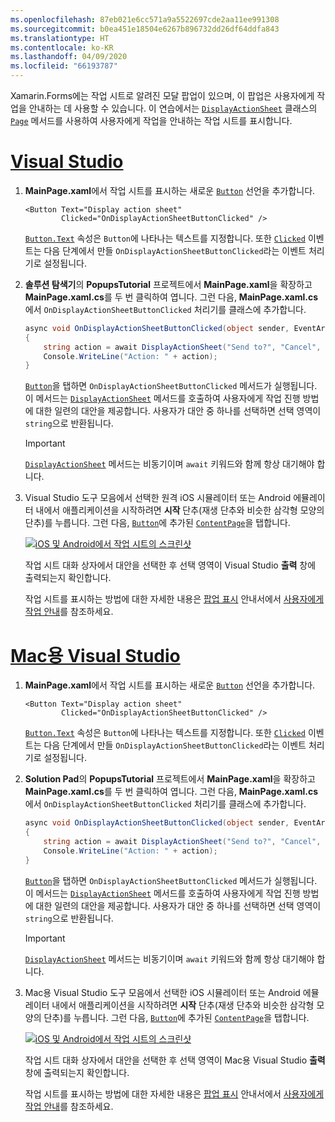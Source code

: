 ```yaml
---
ms.openlocfilehash: 87eb021e6cc571a9a5522697cde2aa11ee991308
ms.sourcegitcommit: b0ea451e18504e6267b896732dd26df64ddfa843
ms.translationtype: HT
ms.contentlocale: ko-KR
ms.lasthandoff: 04/09/2020
ms.locfileid: "66193787"
---
```


Xamarin.Forms에는 작업 시트로 알려진 모달 팝업이 있으며, 이 팝업은 사용자에게 작업을 안내하는 데 사용할 수 있습니다. 이 연습에서는 [`DisplayActionSheet`](xref:Xamarin.Forms.Page.DisplayActionSheet*) 클래스의 [`Page`](xref:Xamarin.Forms.Page) 메서드를 사용하여 사용자에게 작업을 안내하는 작업 시트를 표시합니다.

# <a name="visual-studio"></a>[Visual Studio](#tab/vswin)

1. **MainPage.xaml**에서 작업 시트를 표시하는 새로운 [`Button`](xref:Xamarin.Forms.Button) 선언을 추가합니다.

    ```xaml
    <Button Text="Display action sheet"
            Clicked="OnDisplayActionSheetButtonClicked" />
    ```

     [`Button.Text`](xref:Xamarin.Forms.Button.Text) 속성은 `Button`에 나타나는 텍스트를 지정합니다. 또한 [`Clicked`](xref:Xamarin.Forms.Button.Clicked) 이벤트는 다음 단계에서 만들 `OnDisplayActionSheetButtonClicked`라는 이벤트 처리기로 설정됩니다.

1. **솔루션 탐색기**의 **PopupsTutorial** 프로젝트에서 **MainPage.xaml**을 확장하고 **MainPage.xaml.cs**를 두 번 클릭하여 엽니다. 그런 다음, **MainPage.xaml.cs**에서 `OnDisplayActionSheetButtonClicked` 처리기를 클래스에 추가합니다.

    ```csharp
    async void OnDisplayActionSheetButtonClicked(object sender, EventArgs e)
    {
        string action = await DisplayActionSheet("Send to?", "Cancel", null, "Email", "Twitter", "Facebook");
        Console.WriteLine("Action: " + action);
    }
    ```

    [`Button`](xref:Xamarin.Forms.Button)을 탭하면 `OnDisplayActionSheetButtonClicked` 메서드가 실행됩니다. 이 메서드는 [`DisplayActionSheet`](xref:Xamarin.Forms.Page.DisplayActionSheet*) 메서드를 호출하여 사용자에게 작업 진행 방법에 대한 일련의 대안을 제공합니다. 사용자가 대안 중 하나를 선택하면 선택 영역이 `string`으로 반환됩니다.

    > [!IMPORTANT]
    > [`DisplayActionSheet`](xref:Xamarin.Forms.Page.DisplayActionSheet*) 메서드는 비동기이며 `await` 키워드와 함께 항상 대기해야 합니다.

1. Visual Studio 도구 모음에서 선택한 원격 iOS 시뮬레이터 또는 Android 에뮬레이터 내에서 애플리케이션을 시작하려면 **시작** 단추(재생 단추와 비슷한 삼각형 모양의 단추)를 누릅니다. 그런 다음, [`Button`](xref:Xamarin.Forms.Button)에 추가된 [`ContentPage`](xref:Xamarin.Forms.ContentPage)을 탭합니다.

    [![iOS 및 Android에서 작업 시트의 스크린샷](../images/actionsheet.png "사용자에게 작업을 안내하는 작업 시트")](../images/actionsheet-large.png#lightbox "사용자에게 작업을 안내하는 작업 시트")

    작업 시트 대화 상자에서 대안을 선택한 후 선택 영역이 Visual Studio **출력** 창에 출력되는지 확인합니다.

    작업 시트를 표시하는 방법에 대한 자세한 내용은 [팝업 표시](~/xamarin-forms/user-interface/pop-ups.md#guide-users-through-tasks) 안내서에서 [사용자에게 작업 안내](~/xamarin-forms/user-interface/pop-ups.md)를 참조하세요.

# <a name="visual-studio-for-mac"></a>[Mac용 Visual Studio](#tab/vsmac)

1. **MainPage.xaml**에서 작업 시트를 표시하는 새로운 [`Button`](xref:Xamarin.Forms.Button) 선언을 추가합니다.

    ```xaml
    <Button Text="Display action sheet"
            Clicked="OnDisplayActionSheetButtonClicked" />
    ```

    [`Button.Text`](xref:Xamarin.Forms.Button.Text) 속성은 `Button`에 나타나는 텍스트를 지정합니다. 또한 [`Clicked`](xref:Xamarin.Forms.Button.Clicked) 이벤트는 다음 단계에서 만들 `OnDisplayActionSheetButtonClicked`라는 이벤트 처리기로 설정됩니다.

1. **Solution Pad**의 **PopupsTutorial** 프로젝트에서 **MainPage.xaml**을 확장하고 **MainPage.xaml.cs**를 두 번 클릭하여 엽니다. 그런 다음, **MainPage.xaml.cs**에서 `OnDisplayActionSheetButtonClicked` 처리기를 클래스에 추가합니다.

    ```csharp
    async void OnDisplayActionSheetButtonClicked(object sender, EventArgs e)
    {
        string action = await DisplayActionSheet("Send to?", "Cancel", null, "Email", "Twitter", "Facebook");
        Console.WriteLine("Action: " + action);
    }
    ```

    [`Button`](xref:Xamarin.Forms.Button)을 탭하면 `OnDisplayActionSheetButtonClicked` 메서드가 실행됩니다. 이 메서드는 [`DisplayActionSheet`](xref:Xamarin.Forms.Page.DisplayActionSheet*) 메서드를 호출하여 사용자에게 작업 진행 방법에 대한 일련의 대안을 제공합니다. 사용자가 대안 중 하나를 선택하면 선택 영역이 `string`으로 반환됩니다.

    > [!IMPORTANT]
    > [`DisplayActionSheet`](xref:Xamarin.Forms.Page.DisplayActionSheet*) 메서드는 비동기이며 `await` 키워드와 함께 항상 대기해야 합니다.

1. Mac용 Visual Studio 도구 모음에서 선택한 iOS 시뮬레이터 또는 Android 에뮬레이터 내에서 애플리케이션을 시작하려면 **시작** 단추(재생 단추와 비슷한 삼각형 모양의 단추)를 누릅니다. 그런 다음, [`Button`](xref:Xamarin.Forms.Button)에 추가된 [`ContentPage`](xref:Xamarin.Forms.ContentPage)을 탭합니다.

    [![iOS 및 Android에서 작업 시트의 스크린샷](../images/actionsheet.png "사용자에게 작업을 안내하는 작업 시트")](../images/actionsheet-large.png#lightbox "사용자에게 작업을 안내하는 작업 시트")

    작업 시트 대화 상자에서 대안을 선택한 후 선택 영역이 Mac용 Visual Studio **출력** 창에 출력되는지 확인합니다.

    작업 시트를 표시하는 방법에 대한 자세한 내용은 [팝업 표시](~/xamarin-forms/user-interface/pop-ups.md#guide-users-through-tasks) 안내서에서 [사용자에게 작업 안내](~/xamarin-forms/user-interface/pop-ups.md)를 참조하세요.
